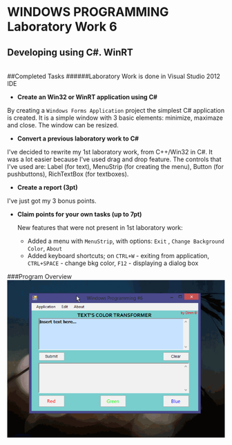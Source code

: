 WINDOWS PROGRAMMING Laboratory Work 6
=====================================

Developing using C#. WinRT
--------------------------
<br>
##Completed Tasks
######Laboratory Work is done in Visual Studio 2012 IDE

  - **Create an Win32 or WinRT application using C#**

By creating a `Windows Forms Application` project the simplest C# application is created. It is a simple window with 3 basic elements: minimize, maximaze and close. The window can be resized.

  - **Convert a previous laboratory work to C#**

I've decided to rewrite my 1st laboratory work, from C++/Win32 in C#. It was a lot easier because I've used drag and drop feature. The controls that I've used are: Label (for text), MenuStrip (for creating the menu), Button (for pushbuttons), RichTextBox (for textboxes).

  - **Create a report (3pt)**

I've just got my 3 bonus points.

  - **Claim points for your own tasks (up to 7pt)**

      New features that were not present in 1st laboratory work:
    - Added a menu with `MenuStrip`, with options: `Exit` , `Change Background Color`, `About`
    - Added keyboard shortcuts; on `CTRL+W` - exiting from application, `CTRL+SPACE` - change bkg color, `F12` - displaying a dialog box

###Program Overview
![overview](https://raw.githubusercontent.com/TUM-FAF/FAF-121-Gira-Dumitru/master/WP/WP_LAB_6/work.gif)
